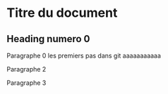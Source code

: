 # Titre du document

## Heading numero 0


Paragraphe 0
les premiers pas dans git 
aaaaaaaaaaa

Paragraphe 2

Paragraphe 3

